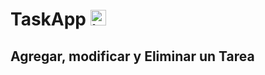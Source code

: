 
<h1> TaskApp <img src="https://github.com/gfCrova/gfCrova/assets/103906625/69c414fb-69e8-4a9f-9db4-4ba4bab6af8c" alt="javascript" width="25" height="25"/> </h1>

## Agregar, modificar y Eliminar un Tarea


